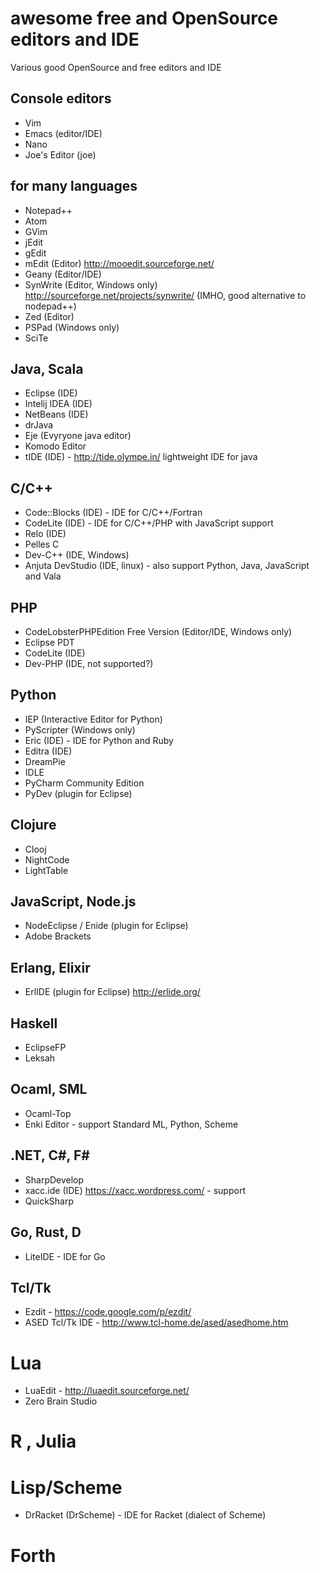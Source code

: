 # awesome free and OpenSource editors and IDE
Various good OpenSource and free editors and IDE

## Console editors

- Vim
- Emacs (editor/IDE)
- Nano
- Joe's Editor (joe)

## for many languages

- Notepad++
- Atom
- GVim
- jEdit
- gEdit
- mEdit (Editor) http://mooedit.sourceforge.net/
- Geany (Editor/IDE)
- SynWrite (Editor, Windows only) http://sourceforge.net/projects/synwrite/ (IMHO, good alternative to nodepad++)
- Zed (Editor)
- PSPad (Windows only)
- SciTe

## Java, Scala

- Eclipse (IDE)
- Intelij IDEA (IDE)
- NetBeans (IDE)
- drJava
- Eje (Evyryone java editor)
- Komodo Editor
- tIDE (IDE) - http://tide.olympe.in/ lightweight IDE for java

## C/C++

- Code::Blocks (IDE) - IDE for C/C++/Fortran
- CodeLite (IDE) - IDE for C/C++/PHP with JavaScript support
- Relo (IDE)
- Pelles C
- Dev-C++ (IDE, Windows)
- Anjuta DevStudio (IDE, linux) - also support Python, Java, JavaScript and Vala

## PHP

- CodeLobsterPHPEdition Free Version (Editor/IDE, Windows only)
- Eclipse PDT
- CodeLite (IDE)
- Dev-PHP (IDE, not supported?)

## Python

- IEP (Interactive Editor for Python)
- PyScripter (Windows only)
- Eric (IDE) - IDE for Python and Ruby
- Editra (IDE)
- DreamPie
- IDLE
- PyCharm Community Edition
- PyDev (plugin for Eclipse)

## Clojure
- Clooj
- NightCode
- LightTable

## JavaScript, Node.js
- NodeEclipse / Enide (plugin for Eclipse)
- Adobe Brackets

## Erlang, Elixir
- ErlIDE (plugin for Eclipse) http://erlide.org/

## Haskell
- EclipseFP
- Leksah

## Ocaml, SML
- Ocaml-Top
- Enki Editor - support Standard ML, Python, Scheme

## .NET, C#, F#
- SharpDevelop
- xacc.ide (IDE) https://xacc.wordpress.com/ - support 
- QuickSharp

## Go, Rust, D
- LiteIDE - IDE for Go

## Tcl/Tk
- Ezdit - https://code.google.com/p/ezdit/
- ASED Tcl/Tk IDE - http://www.tcl-home.de/ased/asedhome.htm

# Lua
- LuaEdit - http://luaedit.sourceforge.net/
- Zero Brain Studio

# R , Julia

# Lisp/Scheme
- DrRacket (DrScheme) - IDE for Racket (dialect of Scheme)

# Forth


